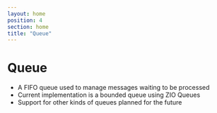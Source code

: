 ```yaml
---
layout: home
position: 4
section: home
title: "Queue"
---
```


# Queue

- A FIFO queue used to manage messages waiting to be processed
- Current implementation is a bounded queue using ZIO Queues
- Support for other kinds of queues planned for the future



